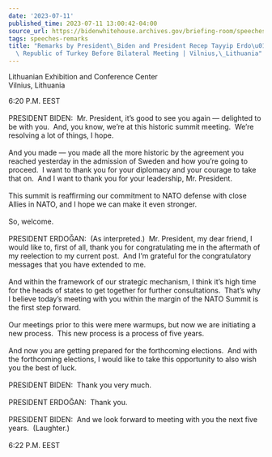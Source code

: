```yaml
---
date: '2023-07-11'
published_time: 2023-07-11 13:00:42-04:00
source_url: https://bidenwhitehouse.archives.gov/briefing-room/speeches-remarks/2023/07/11/remarks-by-president-biden-and-president-recep-tayyip-erdogan-of-the-republic-of-turkey-before-bilateral-meeting-vilnius-lithuania/
tags: speeches-remarks
title: "Remarks by President\_Biden and President Recep Tayyip Erdo\u011Fan of the\
  \ Republic of Turkey Before Bilateral Meeting | Vilnius,\_Lithuania"
---
```

 
Lithuanian Exhibition and Conference Center  
Vilnius, Lithuania

6:20 P.M. EEST  
   
PRESIDENT BIDEN:  Mr. President, it’s good to see you again — delighted
to be with you.  And, you know, we’re at this historic summit meeting. 
We’re resolving a lot of things, I hope.   
   
And you made — you made all the more historic by the agreement you
reached yesterday in the admission of Sweden and how you’re going to
proceed.  I want to thank you for your diplomacy and your courage to
take that on.  And I want to thank you for your leadership, Mr.
President.   
   
This summit is reaffirming our commitment to NATO defense with close
Allies in NATO, and I hope we can make it even stronger.   
   
So, welcome.  
   
PRESIDENT ERDOĞAN:  (As interpreted.)  Mr. President, my dear friend, I
would like to, first of all, thank you for congratulating me in the
aftermath of my reelection to my current post.  And I’m grateful for the
congratulatory messages that you have extended to me.  
   
And within the framework of our strategic mechanism, I think it’s high
time for the heads of states to get together for further consultations. 
That’s why I believe today’s meeting with you within the margin of the
NATO Summit is the first step forward.   
   
Our meetings prior to this were mere warmups, but now we are initiating
a new process.  This new process is a process of five years.   
   
And now you are getting prepared for the forthcoming elections.  And
with the forthcoming elections, I would like to take this opportunity to
also wish you the best of luck.  
   
PRESIDENT BIDEN:  Thank you very much.   
   
PRESIDENT ERDOĞAN:  Thank you.  
   
PRESIDENT BIDEN:  And we look forward to meeting with you the next five
years.  (Laughter.)  
   
6:22 P.M. EEST  
 
